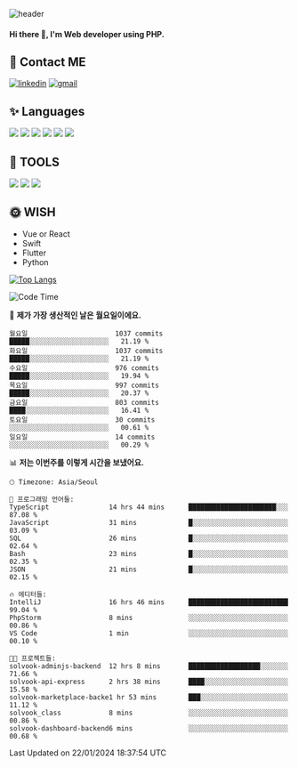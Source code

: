 ![header](https://capsule-render.vercel.app/api?type=waving&color=auto&height=300&section=header&text=Elin&fontSize=90&animation=twinkling)

#### Hi there 👋, I'm <b>Web developer</b> using PHP. ####

<!--
- 🔭 I’m currently working on Uniwill
- 🌱 I’m currently learning Vue or React or Python.
-->

<!---#### I am PHP developer --->

## 💌 Contact ME ###
[<img src='https://img.shields.io/badge/-EunjiKo-%230A66C2?style=flat-square&logo=LinkedIn&logoColor=white' alt='linkedin'>](https://www.linkedin.com/in/https://www.linkedin.com/in/eunji-ko-00a907164//)  [<img src='https://img.shields.io/badge/-einee214%40gmail.com-%23EA4335?style=flat-square&logo=Gmail&logoColor=white' alt='gmail'>](einee214@gmail.com)  


## ✨ Languages
<img src='https://img.shields.io/badge/-PHP-%23777BB4?style=for-the-badge&logo=PHP&logoColor=white'> <img src='https://img.shields.io/badge/-Laravel-%23FF2D20?style=for-the-badge&logo=Laravel&logoColor=white'> <img src='https://img.shields.io/badge/Jquery-%230769AD?style=for-the-badge&logo=Jquery&logoColor=white'> <img src='https://img.shields.io/badge/CSS3-%231572B6?style=for-the-badge&logo=CSS3&logoColor=white'> <img src='https://img.shields.io/badge/Bootstrap-%237952B3?style=for-the-badge&logo=Bootstrap&logoColor=white' > <img src='https://img.shields.io/badge/MySQL-%234479A1?style=for-the-badge&logo=MySQL&logoColor=white' >

## 🌷 TOOLS
<img src='https://img.shields.io/badge/PHPSTORM-%23000000?style=for-the-badge&logo=PhpStorm&logoColor=white' > <img src='https://img.shields.io/badge/GitLab-%23FCA121?style=for-the-badge&logo=GitLab&logoColor=white' > <img src='https://img.shields.io/badge/GitHub-%23181717?style=for-the-badge&logo=GitHub&logoColor=white'>


## 🌞 WISH
- Vue or React
- Swift
- Flutter
- Python


[![Top Langs](https://github-readme-stats.vercel.app/api/top-langs/?username=ein214&layout=compact)](https://github.com/anuraghazra/github-readme-stats)

<!--START_SECTION:waka-->
![Code Time](http://img.shields.io/badge/Code%20Time-3%2C195%20hrs%201%20min-blue)

📅 **제가 가장 생산적인 날은 월요일이에요.** 

```text
월요일                      1037 commits        █████░░░░░░░░░░░░░░░░░░░░   21.19 % 
화요일                      1037 commits        █████░░░░░░░░░░░░░░░░░░░░   21.19 % 
수요일                      976 commits         █████░░░░░░░░░░░░░░░░░░░░   19.94 % 
목요일                      997 commits         █████░░░░░░░░░░░░░░░░░░░░   20.37 % 
금요일                      803 commits         ████░░░░░░░░░░░░░░░░░░░░░   16.41 % 
토요일                      30 commits          ░░░░░░░░░░░░░░░░░░░░░░░░░   00.61 % 
일요일                      14 commits          ░░░░░░░░░░░░░░░░░░░░░░░░░   00.29 % 
```


📊 **저는 이번주를 이렇게 시간을 보냈어요.** 

```text
🕑︎ Timezone: Asia/Seoul

💬 프로그래밍 언어들: 
TypeScript               14 hrs 44 mins      ██████████████████████░░░   87.08 % 
JavaScript               31 mins             █░░░░░░░░░░░░░░░░░░░░░░░░   03.09 % 
SQL                      26 mins             █░░░░░░░░░░░░░░░░░░░░░░░░   02.64 % 
Bash                     23 mins             █░░░░░░░░░░░░░░░░░░░░░░░░   02.35 % 
JSON                     21 mins             █░░░░░░░░░░░░░░░░░░░░░░░░   02.15 % 

🔥 에디터들: 
IntelliJ                 16 hrs 46 mins      █████████████████████████   99.04 % 
PhpStorm                 8 mins              ░░░░░░░░░░░░░░░░░░░░░░░░░   00.86 % 
VS Code                  1 min               ░░░░░░░░░░░░░░░░░░░░░░░░░   00.10 % 

🐱‍💻 프로젝트들: 
solvook-adminjs-backend  12 hrs 8 mins       ██████████████████░░░░░░░   71.66 % 
solvook-api-express      2 hrs 38 mins       ████░░░░░░░░░░░░░░░░░░░░░   15.58 % 
solvook-marketplace-backe1 hr 53 mins        ███░░░░░░░░░░░░░░░░░░░░░░   11.12 % 
solvook_class            8 mins              ░░░░░░░░░░░░░░░░░░░░░░░░░   00.86 % 
solvook-dashboard-backend6 mins              ░░░░░░░░░░░░░░░░░░░░░░░░░   00.68 % 
```


 Last Updated on 22/01/2024 18:37:54 UTC
<!--END_SECTION:waka-->

<!---![GitHub stats](https://github-readme-stats.vercel.app/api?username=ein214&show_icons=true&theme=dracula)  --->



